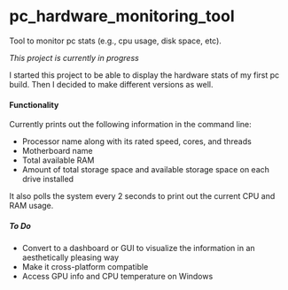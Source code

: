 # pc_hardware_monitoring_tool
Tool to monitor pc stats (e.g., cpu usage, disk space, etc).

*This project is currently in progress*

I started this project to be able to display the hardware stats of my first pc build. Then I decided to make different versions as well.

#### Functionality
Currently prints out the following information in the command line:
* Processor name along with its rated speed, cores, and threads
* Motherboard name
* Total available RAM
* Amount of total storage space and available storage space on each drive installed

It also polls the system every 2 seconds to print out the current CPU and RAM usage.

##### To Do
* Convert to a dashboard or GUI to visualize the information in an aesthetically pleasing way
* Make it cross-platform compatible
* Access GPU info and CPU temperature on Windows

